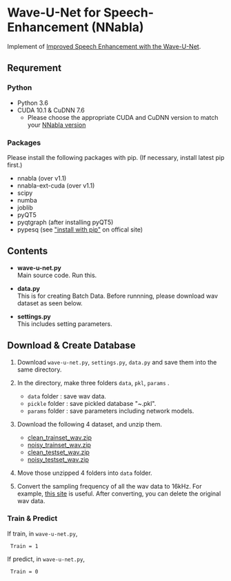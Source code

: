 # Wave-U-Net for Speech-Enhancement (NNabla)

Implement of [Improved Speech Enhancement with the Wave-U-Net](https://arxiv.org/abs/1811.11307).

##  Requrement

### Python

  - Python 3.6
  - CUDA 10.1 & CuDNN 7.6
    + Please choose the appropriate CUDA and CuDNN version to match your [NNabla version](https://github.com/sony/nnabla/releases) 

### Packages

Please install the following packages with pip.
(If necessary, install latest pip first.)

  - nnabla  (over v1.1)
  - nnabla-ext-cuda  (over v1.1)
  - scipy 
  - numba  
  - joblib  
  - pyQT5  
  - pyqtgraph  (after installing pyQT5)
  - pypesq (see ["install with pip"](https://github.com/ludlows/python-pesq#install-with-pip) on offical site)
  
  ## Contents

  - **wave-u-net.py**  
      Main source code. Run this.
  
  - **data.py**  
      This is for creating Batch Data. Before runnning, please download wav dataset as seen below.
      
  - **settings.py**  
      This includes setting parameters.
      
  ## Download & Create Database
  
   1.   Download ```wave-u-net.py```, ```settings.py```, ```data.py``` and save them into the same directory.
   
   2.  In the directory, make three folders  ```data```, ```pkl```, ```params``` .
   
        - ```data```  folder :  save wav data.
        - ```pickle``` folder  :  save pickled database "~.pkl".
        - ```params``` folder  :  save parameters including network models.

   3.   Download  the following 4 dataset, and unzip them.

          - [clean_trainset_wav.zip](http://datashare.is.ed.ac.uk/bitstream/handle/10283/1942/clean_trainset_wav.zip)
          - [noisy_trainset_wav.zip](http://datashare.is.ed.ac.uk/bitstream/handle/10283/1942/noisy_trainset_wav.zip)
          - [clean_testset_wav.zip](http://datashare.is.ed.ac.uk/bitstream/handle/10283/1942/clean_testset_wav.zip)
          - [noisy_testset_wav.zip](http://datashare.is.ed.ac.uk/bitstream/handle/10283/1942/noisy_testset_wav.zip)

   4. Move those unzipped 4 folders into ```data```  folder.

   5.  Convert the sampling frequency of all the wav data to 16kHz.
         For example, [this site](https://online-audio-converter.com/) is useful.
         After converting, you can delete the original wav data. 
    
### Train & Predict

If train, in `wave-u-net.py`, 

```
 Train = 1
```

If predict, in `wave-u-net.py`, 

```
 Train = 0
```
